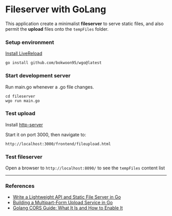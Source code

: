 # Fileserver with GoLang

This application create a minimalist **fileserver** to serve static files, and also permit the **upload** files onto the `tempFiles` folder.

### Setup environment

[Install LiveReload](https://github.com/bokwoon95/wgo)

```
go install github.com/bokwoon95/wgo@latest
```

### Start development server

Run main.go whenever a .go file changes.

```
cd fileserver
wgo run main.go
```

### Test upload

Install [http-server](https://www.npmjs.com/package/http-server)

Start it on port 3000, then navigate to:

```
http://localhost:3000/frontend/fileupload.html
```

### Test fileserver

Open a browser to `http://localhost:8090/` to see the `tempFiles` content list

---

### References

- [Write a Lightweight API and Static File Server in Go](https://medium.com/swlh/write-a-lightweight-api-and-static-file-server-in-go-5e5b208ccdaf)
- [Building a Multipart-Form Upload Service in Go](https://medium.com/@mohitdubey_83162/building-a-multipart-form-upload-service-in-go-a-practical-guide-4f69069bc912)
- [Golang CORS Guide: What It Is and How to Enable It](https://www.stackhawk.com/blog/golang-cors-guide-what-it-is-and-how-to-enable-it/)
